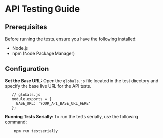 # API Testing Guide

## Prerequisites

Before running the tests, ensure you have the following installed:
- Node.js
- npm (Node Package Manager)

## Configuration

**Set the Base URL:**
    Open the `globals.js` file located in the test directory and specify the base live URL for the API tests.

```
   // globals.js
   module.exports = {
     BASE_URL: 'YOUR_API_BASE_URL_HERE'
   };
   ```
**Running Tests Serially:**
    To run the tests serially, use the following command:
```
    npm run testserially
```